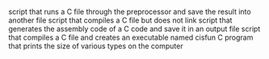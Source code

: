 script that runs a C file through the preprocessor and save the result into another file
script that compiles a C file but does not link
script that generates the assembly code of a C code and save it in an output file
script that compiles a C file and creates an executable named cisfun
C program that prints the size of various types on the computer
